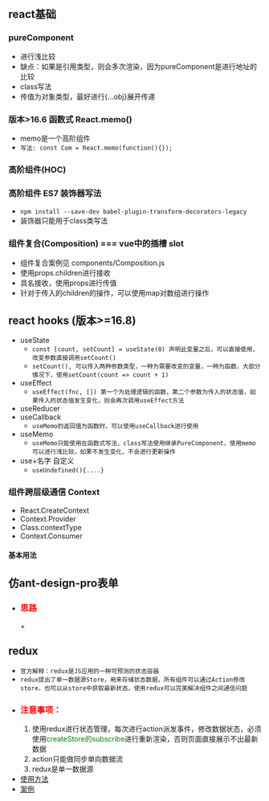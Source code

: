 ## react基础
### pureComponent
- 进行浅比较
- 缺点：如果是引用类型，则会多次渲染，因为pureComponent是进行地址的比较
- class写法
- 传值为对象类型，最好进行{...obj}展开传递
### 版本>16.6 函数式 React.memo()
- memo是一个高阶组件
- ```写法: const Com = React.memo(function(){});```
### 高阶组件(HOC)
### 高阶组件 ES7 装饰器写法
- ```npm install --save-dev babel-plugin-transform-decorators-legacy```
- 装饰器只能用于class类写法
### 组件复合(Composition) === vue中的插槽 slot
- 组件复合案例见 components/Composition.js
- 使用props.children进行接收
- 具名接收，使用props进行传值
- 针对于传入的children的操作，可以使用map对数组进行操作
## react hooks (版本>=16.8)
- useState
    - ```const [count, setCount] = useState(0) 声明此变量之后，可以直接使用，改变参数直接调用setCount()```
    - ```setCount(), 可以传入两种参数类型，一种为需要改变的变量，一种为函数，大部分情况下，使用setCount(count => count + 1)```
- useEffect
    - ```useEffect(fnc, []) 第一个为处理逻辑的函数，第二个参数为传入的状态值，如果传入的状态值发生变化，则会再次调用useEffect方法```
- useReducer
- useCallback
    - ```useMemo的返回值为函数时，可以使用useCallback进行使用```
- useMemo
    - ```useMemo只能使用在函数式写法，class写法使用继承PureComponent，使用memo可以进行浅比较，如果不发生变化，不会进行更新操作```
- use+名字 自定义
    - ```useUndefined(){....}```
### 组件跨层级通信 Context
- React.CreateContext
- Context.Provider
- Class.contextType
- Context.Consumer
#### 基本用法
## 仿ant-design-pro表单
- **<h3><font color=red>思路</font></h3>**
    + 
## redux
- ```官方解释：redux是JS应用的一种可预测的状态容器```
- ```redux提出了单一数据源Store，用来存储状态数据，所有组件可以通过Action修改store，也可以从store中获取最新状态，使用redux可以完美解决组件之间通信问题```
- **<h3><font color=#FF0000>注意事项：</font></h3>** 
    1. 使用redux进行状态管理，每次进行action派发事件，修改数据状态，必须使用<font color=#008000>createStore的subscribe</font>进行重新渲染，否则页面直接展示不出最新数据
    2. action只能做同步单向数据流
    3. redux是单一数据源
- [使用方法](./src/store.js)
- [案例](./src/components/ReduxTest.jsx)